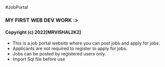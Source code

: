 #JobPortal

### MY FIRST WEB DEV WORK :>

#### Copyright (c) 2022[MRVISHAL2K2]
* This is a job portal website where you can post jobs and apply for jobs.
* Applicants are not required to register to apply for jobs.
* Jobs can be posted by registered users only.
* Import Sql file before use
